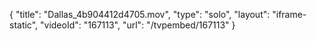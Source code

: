 {
    "title": "Dallas_4b904412d4705.mov",
    "type": "solo",
    "layout": "iframe-static",
    "videoId": "167113",
    "url": "\/tvpembed\/167113"
}